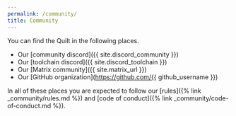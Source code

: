 ```yaml
---
permalink: /community/
title: Community
---
```


You can find the Quilt in the following places.

- Our [community discord]({{ site.discord_community }})
- Our [toolchain discord]({{ site.discord_toolchain }})
- Our [Matrix community]({{ site.matrix_url }})
- Our [GitHub organization](https://github.com/{{ github_username }})

In all of these places you are expected to follow our [rules]({% link _community/rules.md %})
and [code of conduct]({% link _community/code-of-conduct.md %}).

